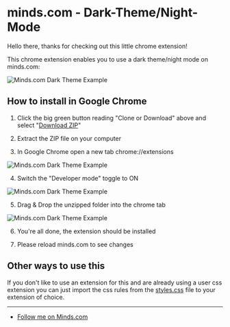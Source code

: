# minds.com - Dark-Theme/Night-Mode

Hello there, thanks for checking out this little chrome extension!

This chrome extension enables you to use a dark theme/night mode on minds.com:

![Minds.com Dark Theme Example](https://tardis.digital/img/minds/mindscom-dark.png)


## How to install in Google Chrome

1. Click the big green button reading "Clone or Download" above and select "[Download ZIP](https://github.com/kevingrahl/minds.com_Dark-Theme-Night-Mode/archive/master.zip)"

2. Extract the ZIP file on your computer

3. In Google Chrome open a new tab chrome://extensions

![Minds.com Dark Theme Example](https://tardis.digital/img/minds/chrome-extensions.gif)

4. Switch the "Developer mode" toggle to ON

![Minds.com Dark Theme Example](https://tardis.digital/img/minds/dev-toggle.gif)

5. Drag & Drop the unzipped folder into the chrome tab


![Minds.com Dark Theme Example](https://tardis.digital/img/minds/install.gif)

6. You're all done, the extension should be installed

7. Please reload minds.com to see changes

## Other ways to use this

If you don't like to use an extension for this and are already using a user css extension you can just import the css rules from the [styles.css](https://github.com/kevingrahl/minds.com_Dark-Theme-Night-Mode/blob/master/styles.css) file to your extension of choice.

***

* [Follow me on Minds.com](https://www.minds.com/kevingrahl)
